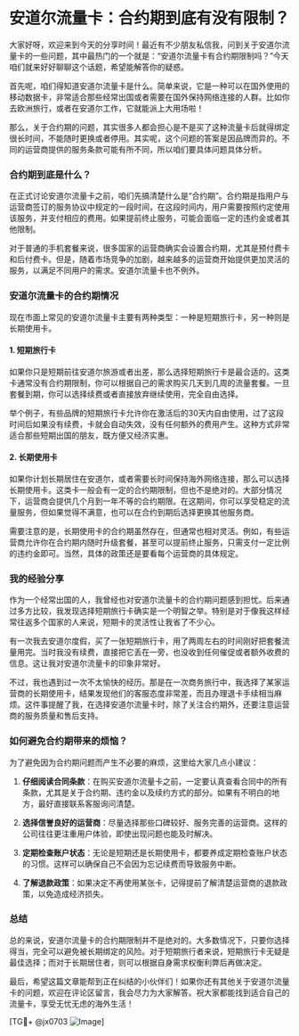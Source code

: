 # 安道尔流量卡：合约期到底有没有限制？

大家好呀，欢迎来到今天的分享时间！最近有不少朋友私信我，问到关于安道尔流量卡的一些问题，其中最热门的一个就是：“安道尔流量卡有合约期限制吗？”今天咱们就来好好聊聊这个话题，希望能解答你的疑惑。

首先呢，咱们得知道安道尔流量卡是什么。简单来说，它是一种可以在国外使用的移动数据卡，非常适合那些经常出国或者需要在国外保持网络连接的人群。比如你去欧洲旅行，或者在安道尔工作，它就能派上大用场啦！

那么，关于合约期的问题，其实很多人都会担心是不是买了这种流量卡后就得绑定很长时间，不能随时更换或者停用。其实呢，这个问题的答案是因品牌而异的。不同的运营商提供的服务条款可能有所不同，所以咱们要具体问题具体分析。

### 合约期到底是什么？

在正式讨论安道尔流量卡之前，咱们先搞清楚什么是“合约期”。合约期是指用户与运营商签订的服务协议中规定的一段时间，在这段时间内，用户需要按照约定使用该服务，并支付相应的费用。如果提前终止服务，可能会面临一定的违约金或者其他限制。

对于普通的手机套餐来说，很多国家的运营商确实会设置合约期，尤其是预付费卡和后付费卡。但是，随着市场竞争的加剧，越来越多的运营商开始提供更加灵活的服务，以满足不同用户的需求。安道尔流量卡也不例外。

### 安道尔流量卡的合约期情况

现在市面上常见的安道尔流量卡主要有两种类型：一种是短期旅行卡，另一种则是长期使用卡。

#### 1. 短期旅行卡

如果你只是短期前往安道尔旅游或者出差，那么选择短期旅行卡是最合适的。这类卡通常没有合约期限制，你可以根据自己的需求购买几天到几周的流量套餐。一旦套餐到期，你可以选择续费或者直接放弃继续使用，完全自由选择。

举个例子，有些品牌的短期旅行卡允许你在激活后的30天内自由使用，过了这段时间后如果没有续费，卡就会自动失效，没有任何额外的费用产生。这种方式非常适合那些短期出国的朋友，既方便又经济实惠。

#### 2. 长期使用卡

如果你计划长期居住在安道尔，或者需要长时间保持海外网络连接，那么可以选择长期使用卡。这类卡一般会有一定的合约期限制，但也不是绝对的。大部分情况下，运营商会提供几个月到一年不等的合约期限。在这期间，你可以享受稳定的流量服务，但如果觉得不满意，也可以在合约到期后选择更换其他服务商。

需要注意的是，长期使用卡的合约期虽然存在，但通常也相对灵活。例如，有些运营商允许你在合约期内随时升级套餐，甚至可以提前终止服务，只需支付一定比例的违约金即可。当然，具体的政策还是要看每个运营商的具体规定。

### 我的经验分享

作为一个经常出国的人，我曾经也对安道尔流量卡的合约期问题感到担忧。后来通过多方比较，我发现选择短期旅行卡确实是一个明智之举。特别是对于像我这样经常往返多个国家的人来说，短期卡的灵活性让我省了不少心。

有一次我去安道尔度假，买了一张短期旅行卡，用了两周左右的时间刚好把套餐流量用完。当时我没有续费，直接把它丢在一旁，也没收到任何催促或者额外收费的信息。这让我对安道尔流量卡的印象非常好。

不过，我也遇到过一次不太愉快的经历。那是在一次商务旅行中，我选择了某家运营商的长期使用卡，结果发现他们的客服态度非常差，而且办理退卡手续相当麻烦。这件事提醒了我，在选择安道尔流量卡时，除了关注合约期外，还要注意运营商的服务质量和售后支持。

### 如何避免合约期带来的烦恼？

为了避免因为合约期问题而产生不必要的麻烦，这里给大家几点小建议：

1. **仔细阅读合同条款**：在购买安道尔流量卡之前，一定要认真查看合同中的所有条款，尤其是关于合约期、违约金以及续约方式的部分。如果有不明白的地方，最好直接联系客服询问清楚。

2. **选择信誉良好的运营商**：尽量选择那些口碑较好、服务完善的运营商。这样的公司往往更注重用户体验，即使出现问题也能及时解决。

3. **定期检查账户状态**：无论是短期还是长期使用卡，都要养成定期检查账户状态的习惯。这样可以确保自己不会因为忘记续费而导致服务中断。

4. **了解退款政策**：如果决定不再使用某张卡，记得提前了解清楚运营商的退款政策，以免造成经济损失。

### 总结

总的来说，安道尔流量卡的合约期限制并不是绝对的。大多数情况下，只要你选择得当，完全可以避免被长期绑定的风险。对于短期旅行者来说，短期旅行卡无疑是最佳选择；而对于长期居住者，则可以根据自身需求权衡利弊后再做决定。

最后，希望这篇文章能帮到正在纠结的小伙伴们！如果你还有其他关于安道尔流量卡的问题，欢迎在评论区留言，我会尽力为大家解答。祝大家都能找到适合自己的流量卡，享受无忧无虑的海外生活！

[TG💪+ @jx0703 ![Image](https://github.com/user-attachments/assets/dbca1d08-cadb-493c-b0ec-ad6f7a83f270)]